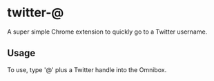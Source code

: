 twitter-@
=========

A super simple Chrome extension to quickly go to a Twitter username.

## Usage
To use, type '@' plus a Twitter handle into the Omnibox.
